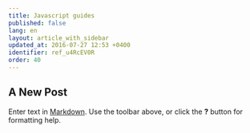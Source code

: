 ```yaml
---
title: Javascript guides
published: false
lang: en
layout: article_with_sidebar
updated_at: 2016-07-27 12:53 +0400
identifier: ref_u4RcEV0R
order: 40
---
```


## A New Post

Enter text in [Markdown](http://daringfireball.net/projects/markdown/). Use the toolbar above, or click the **?** button for formatting help.
